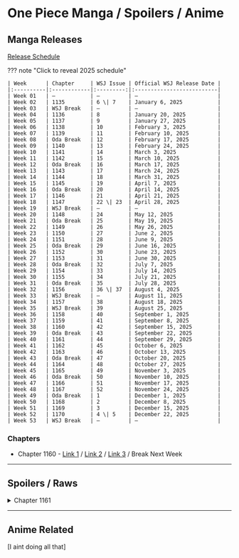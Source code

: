 # One Piece Manga / Spoilers / Anime
## Manga Releases

[Release Schedule](https://claystage.com/one-piece-chapter-release-schedule-for-2025)

??? note "Click to reveal 2025 schedule"

    | Week      | Chapter     | WSJ Issue | Official WSJ Release Date |
    |:----------|:------------|:---------:|:--------------------------|
    | Week 01   | —           | —         | —                         |
    | Week 02   | 1135        | 6 \| 7    | January 6, 2025           |
    | Week 03   | WSJ Break   | —         | —                         |
    | Week 04   | 1136        | 8         | January 20, 2025          |
    | Week 05   | 1137        | 9         | January 27, 2025          |
    | Week 06   | 1138        | 10        | February 3, 2025          |
    | Week 07   | 1139        | 11        | February 10, 2025         |
    | Week 08   | Oda Break   | 12        | February 17, 2025         |
    | Week 09   | 1140        | 13        | February 24, 2025         |
    | Week 10   | 1141        | 14        | March 3, 2025             |
    | Week 11   | 1142        | 15        | March 10, 2025            |
    | Week 12   | Oda Break   | 16        | March 17, 2025            |
    | Week 13   | 1143        | 17        | March 24, 2025            |
    | Week 14   | 1144        | 18        | March 31, 2025            |
    | Week 15   | 1145        | 19        | April 7, 2025             |
    | Week 16   | Oda Break   | 20        | April 14, 2025            |
    | Week 17   | 1146        | 21        | April 21, 2025            |
    | Week 18   | 1147        | 22 \| 23  | April 28, 2025            |
    | Week 19   | WSJ Break   | —         | —                         |
    | Week 20   | 1148        | 24        | May 12, 2025              |
    | Week 21   | Oda Break   | 25        | May 19, 2025              |
    | Week 22   | 1149        | 26        | May 26, 2025              |
    | Week 23   | 1150        | 27        | June 2, 2025              |
    | Week 24   | 1151        | 28        | June 9, 2025              |
    | Week 25   | Oda Break   | 29        | June 16, 2025             |
    | Week 26   | 1152        | 30        | June 23, 2025             |
    | Week 27   | 1153        | 31        | June 30, 2025             |
    | Week 28   | Oda Break   | 32        | July 7, 2025              |
    | Week 29   | 1154        | 33        | July 14, 2025             |
    | Week 30   | 1155        | 34        | July 21, 2025             |
    | Week 31   | Oda Break   | 35        | July 28, 2025             |
    | Week 32   | 1156        | 36 \| 37  | August 4, 2025            |
    | Week 33   | WSJ Break   | —         | August 11, 2025           |
    | Week 34   | 1157        | 38        | August 18, 2025           |
    | Week 35   | WSJ Break   | 39        | August 25, 2025           |
    | Week 36   | 1158        | 40        | September 1, 2025         |
    | Week 37   | 1159        | 41        | September 8, 2025         |
    | Week 38   | 1160        | 42        | September 15, 2025        |
    | Week 39   | Oda Break   | 43        | September 22, 2025        |
    | Week 40   | 1161        | 44        | September 29, 2025        |
    | Week 41   | 1162        | 45        | October 6, 2025           |
    | Week 42   | 1163        | 46        | October 13, 2025          |
    | Week 43   | Oda Break   | 47        | October 20, 2025          |
    | Week 44   | 1164        | 48        | October 27, 2025          |
    | Week 45   | 1165        | 49        | November 3, 2025          |
    | Week 46   | Oda Break   | 50        | November 10, 2025         |
    | Week 47   | 1166        | 51        | November 17, 2025         |
    | Week 48   | 1167        | 52        | November 24, 2025         |
    | Week 49   | Oda Break   | 1         | December 1, 2025          |
    | Week 50   | 1168        | 2         | December 8, 2025          |
    | Week 51   | 1169        | 3         | December 15, 2025         |
    | Week 52   | 1170        | 4 \| 5    | December 22, 2025         |
    | Week 53   | WSJ Break   | —         | —                         |


### Chapters

- Chapter 1160 - [Link 1](https://tcbonepiecechapters.com/chapters/7884/one-piece-chapter-1160) / [Link 2](https://cubari.moe/read/imgur/LJasQpW/1/1/) / [Link 3](https://imgur.com/a/LJasQpW) / Break Next Week

--- 

## Spoilers / Raws
<details>
  <summary>Chapter 1161</summary>
  Not out yet
</details>



---

## Anime Related

[I aint doing all that]